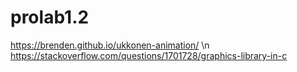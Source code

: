 # prolab1.2

https://brenden.github.io/ukkonen-animation/ \n
https://stackoverflow.com/questions/1701728/graphics-library-in-c
